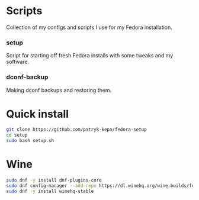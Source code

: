 # Scripts
Collection of my configs and scripts I use for my Fedora installation.

### setup
Script for starting off fresh Fedora installs with some tweaks and my software.

### dconf-backup
Making dconf backups and restoring them.

# Quick install
```bash
git clone https://github.com/patryk-kepa/fedora-setup
cd setup
sudo bash setup.sh
```

# Wine
```bash
sudo dnf -y install dnf-plugins-core
sudo dnf config-manager --add-repo https://dl.winehq.org/wine-builds/fedora/33/winehq.repo
sudo dnf -y install winehq-stable
```

